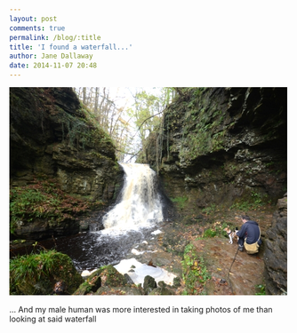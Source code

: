 ```yaml
---
layout: post
comments: true
permalink: /blog/:title
title: 'I found a waterfall...'
author: Jane Dallaway
date: 2014-11-07 20:48
---
```


<div><a href="/media/tp_IMG_20141107_204603.JPG"><img src="/media/tp_thumb_IMG_20141107_204603.JPG" width="500" height="375"/></a></div>

... And my male human was more interested in taking photos of me than
looking at said waterfall
  
      
